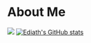 # About Me
![](https://img.shields.io/github/followers/Ediath-Wu?style=social)
[![Ediath's GitHub stats](https://github-readme-stats.vercel.app/api?username=Ediath-Wu&show_icons=true&theme=chartreuse-dark)](https://github.com/anuraghazra/github-readme-stats)


